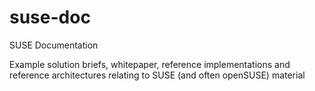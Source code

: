 # suse-doc
SUSE Documentation

Example solution briefs, whitepaper, reference implementations and reference architectures relating to SUSE (and often openSUSE) material

